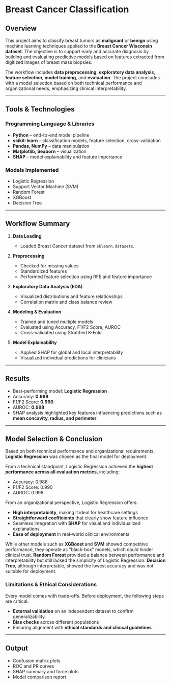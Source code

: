 # Breast Cancer Classification

## Overview

This project aims to classify breast tumors as **malignant** or **benign** using machine learning techniques applied to the **Breast Cancer Wisconsin dataset**. The objective is to support early and accurate diagnosis by building and evaluating predictive models based on features extracted from digitized images of breast mass biopsies.

The workflow includes **data preprocessing**, **exploratory data analysis**, **feature selection**, **model training**, and **evaluation**. The project concludes with a model selection based on both technical performance and organizational needs, emphasizing clinical interpretability.

---

## Tools & Technologies

### Programming Language & Libraries

- **Python** – end-to-end model pipeline  
- **scikit-learn** – classification models, feature selection, cross-validation  
- **Pandas, NumPy** – data manipulation  
- **Matplotlib, Seaborn** – visualization  
- **SHAP** – model explainability and feature importance  

### Models Implemented

- Logistic Regression  
- Support Vector Machine (SVM)  
- Random Forest  
- XGBoost  
- Decision Tree  

---

## Workflow Summary

1. **Data Loading**  
   - Loaded Breast Cancer dataset from `sklearn.datasets`.

2. **Preprocessing**  
   - Checked for missing values  
   - Standardized features  
   - Performed feature selection using RFE and feature importance  

3. **Exploratory Data Analysis (EDA)**  
   - Visualized distributions and feature relationships  
   - Correlation matrix and class balance review  

4. **Modeling & Evaluation**  
   - Trained and tuned multiple models  
   - Evaluated using Accuracy, F1/F2 Score, AUROC  
   - Cross-validated using Stratified K-Fold  

5. **Model Explainability**  
   - Applied SHAP for global and local interpretability  
   - Visualized individual predictions for clinicians  

---

## Results

- Best-performing model: **Logistic Regression**  
- Accuracy: **0.988**  
- F1/F2 Score: **0.990**  
- AUROC: **0.998**  
- SHAP analysis highlighted key features influencing predictions such as **mean concavity, radius, and perimeter**

---

## Model Selection & Conclusion

Based on both technical performance and organizational requirements, **Logistic Regression** was chosen as the final model for deployment.

From a technical standpoint, Logistic Regression achieved the **highest performance across all evaluation metrics**, including:
- Accuracy: 0.988  
- F1/F2 Score: 0.990  
- AUROC: 0.998  

From an organizational perspective, Logistic Regression offers:
- **High interpretability**, making it ideal for healthcare settings  
- **Straightforward coefficients** that clearly show feature influence  
- Seamless integration with **SHAP** for visual and individualized explanations  
- **Ease of deployment** in real-world clinical environments  

While other models such as **XGBoost** and **SVM** showed competitive performance, they operate as "black-box" models, which could hinder clinical trust. **Random Forest** provided a balance between performance and interpretability but still lacked the simplicity of Logistic Regression. **Decision Tree**, although interpretable, showed the lowest accuracy and was not suitable for deployment.

### Limitations & Ethical Considerations

Every model comes with trade-offs. Before deployment, the following steps are critical:
- **External validation** on an independent dataset to confirm generalizability  
- **Bias checks** across different populations  
- Ensuring alignment with **ethical standards and clinical guidelines**  

---

## Output

- Confusion matrix plots  
- ROC and PR curves  
- SHAP summary and force plots  
- Model comparison report  


